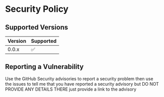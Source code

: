 # Security Policy

## Supported Versions


| Version | Supported          |
| ------- | ------------------ |
| 0.0.x   | :white_check_mark: |


## Reporting a Vulnerability

Use the GitHub Security advisories to report a security problem then use the issues to tell me that you have reported a security advisory but DO NOT PROVIDE ANY DETAILS THERE just provide a link to the advisory
